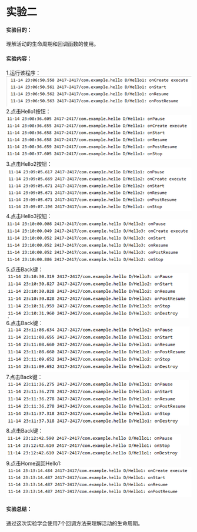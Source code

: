# 实验二 #
#### 实验目的： ####
理解活动的生命周期和回调函数的使用。
#### 实验内容： ####
1.运行该程序：  
![](https://github.com/chenpeimin-039/2018118139_Android/blob/master/map_depot/hello/main.png?raw=true)  
2.点击Hello1按钮：  
![](https://github.com/chenpeimin-039/2018118139_Android/blob/master/map_depot/hello/hello1.png?raw=true)  
3.点击Hello2按钮：  
![](https://github.com/chenpeimin-039/2018118139_Android/blob/master/map_depot/hello/hello2.png?raw=true)  
4.点击Hello3按钮：  
![](https://github.com/chenpeimin-039/2018118139_Android/blob/master/map_depot/hello/hello3.png?raw=true)  
5.点击Back键：  
![](https://github.com/chenpeimin-039/2018118139_Android/blob/master/map_depot/hello/back1.png?raw=true)  
6.点击Back键：  
![](https://github.com/chenpeimin-039/2018118139_Android/blob/master/map_depot/hello/back2.png?raw=true)  
7.点击Back键：  
![](https://github.com/chenpeimin-039/2018118139_Android/blob/master/map_depot/hello/back3.png?raw=true)  
8.点击Back键：  
![](https://github.com/chenpeimin-039/2018118139_Android/blob/master/map_depot/hello/back4.png?raw=true)  
9.点击Home返回Hello1:  
![](https://github.com/chenpeimin-039/2018118139_Android/blob/master/map_depot/hello/home.png?raw=true)  
#### 实验总结： ####
通过这次实验学会使用7个回调方法来理解活动的生命周期。